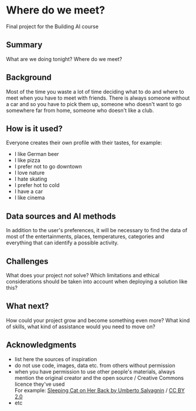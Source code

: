 <!-- This is the markdown template for the final project of the Building AI course, 
created by Reaktor Innovations and University of Helsinki. 
Copy the template, paste it to your GitHub README and edit! -->

# Where do we meet?

Final project for the Building AI course

## Summary

What are we doing tonight?
Where do we meet?


## Background

Most of the time you waste a lot of time deciding what to do and where to meet when you have to meet with friends.
There is always someone without a car and so you have to pick them up, someone who doesn't want to go somewhere far from home, someone who doesn't like a club.


## How is it used?

Everyone creates their own profile with their tastes, for example:
- I like German beer
- I like pizza
- I prefer not to go downtown
- I love nature
- I hate skating
- I prefer hot to cold
- I have a car
- I like cinema


## Data sources and AI methods
In addition to the user's preferences, it will be necessary to find the data of most of the entertainments, places, temperatures, categories and everything that can identify a possible activity.

## Challenges

What does your project _not_ solve? Which limitations and ethical considerations should be taken into account when deploying a solution like this?

## What next?

How could your project grow and become something even more? What kind of skills, what kind of assistance would you  need to move on? 


## Acknowledgments

* list here the sources of inspiration 
* do not use code, images, data etc. from others without permission
* when you have permission to use other people's materials, always mention the original creator and the open source / Creative Commons licence they've used
  <br>For example: [Sleeping Cat on Her Back by Umberto Salvagnin](https://commons.wikimedia.org/wiki/File:Sleeping_cat_on_her_back.jpg#filelinks) / [CC BY 2.0](https://creativecommons.org/licenses/by/2.0)
* etc
